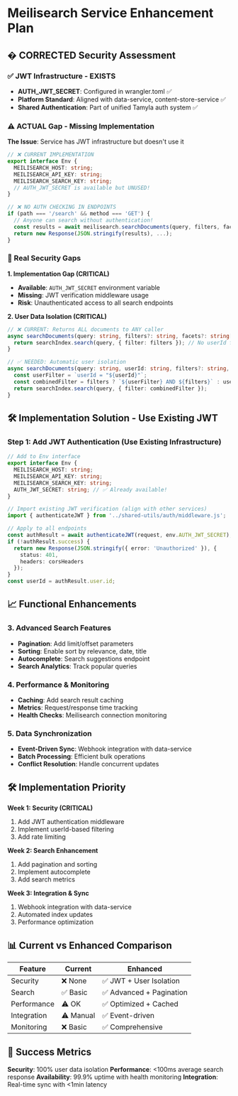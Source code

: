 # Meilisearch Service Enhancement Plan

## � **CORRECTED Security Assessment**

### **✅ JWT Infrastructure - EXISTS**
- **AUTH_JWT_SECRET**: Configured in wrangler.toml ✅
- **Platform Standard**: Aligned with data-service, content-store-service ✅
- **Shared Authentication**: Part of unified Tamyla auth system ✅

### **⚠️ ACTUAL Gap - Missing Implementation**
**The Issue**: Service has JWT infrastructure but doesn't use it

```typescript
// ❌ CURRENT IMPLEMENTATION
export interface Env {
  MEILISEARCH_HOST: string;
  MEILISEARCH_API_KEY: string;
  MEILISEARCH_SEARCH_KEY: string;
  // AUTH_JWT_SECRET is available but UNUSED!
}

// ❌ NO AUTH CHECKING IN ENDPOINTS
if (path === '/search' && method === 'GET') {
  // Anyone can search without authentication!
  const results = await meilisearch.searchDocuments(query, filters, facets);
  return new Response(JSON.stringify(results), ...);
}
```

### **🚨 Real Security Gaps**

**1. Implementation Gap (CRITICAL)**
- **Available**: `AUTH_JWT_SECRET` environment variable
- **Missing**: JWT verification middleware usage
- **Risk**: Unauthenticated access to all search endpoints

**2. User Data Isolation (CRITICAL)**
```typescript
// ❌ CURRENT: Returns ALL documents to ANY caller
async searchDocuments(query: string, filters?: string, facets?: string[]) {
  return searchIndex.search(query, { filter: filters }); // No userId filtering!
}

// ✅ NEEDED: Automatic user isolation
async searchDocuments(query: string, userId: string, filters?: string, facets?: string[]) {
  const userFilter = `userId = "${userId}"`;
  const combinedFilter = filters ? `${userFilter} AND ${filters}` : userFilter;
  return searchIndex.search(query, { filter: combinedFilter });
}
```

## 🛠️ **Implementation Solution - Use Existing JWT**

### **Step 1: Add JWT Authentication (Use Existing Infrastructure)**
```typescript
// Add to Env interface
export interface Env {
  MEILISEARCH_HOST: string;
  MEILISEARCH_API_KEY: string;
  MEILISEARCH_SEARCH_KEY: string;
  AUTH_JWT_SECRET: string; // ✅ Already available!
}

// Import existing JWT verification (align with other services)
import { authenticateJWT } from '../shared-utils/auth/middleware.js';

// Apply to all endpoints
const authResult = await authenticateJWT(request, env.AUTH_JWT_SECRET);
if (!authResult.success) {
  return new Response(JSON.stringify({ error: 'Unauthorized' }), {
    status: 401,
    headers: corsHeaders
  });
}
const userId = authResult.user.id;
```

## 📈 Functional Enhancements

### 3. Advanced Search Features
- **Pagination**: Add limit/offset parameters
- **Sorting**: Enable sort by relevance, date, title
- **Autocomplete**: Search suggestions endpoint
- **Search Analytics**: Track popular queries

### 4. Performance & Monitoring
- **Caching**: Add search result caching
- **Metrics**: Request/response time tracking
- **Health Checks**: Meilisearch connection monitoring

### 5. Data Synchronization
- **Event-Driven Sync**: Webhook integration with data-service
- **Batch Processing**: Efficient bulk operations
- **Conflict Resolution**: Handle concurrent updates

## 🛠️ Implementation Priority

**Week 1: Security (CRITICAL)**
1. Add JWT authentication middleware
2. Implement userId-based filtering
3. Add rate limiting

**Week 2: Search Enhancement**
1. Add pagination and sorting
2. Implement autocomplete
3. Add search metrics

**Week 3: Integration & Sync**
1. Webhook integration with data-service
2. Automated index updates
3. Performance optimization

## 📊 Current vs Enhanced Comparison

| Feature | Current | Enhanced |
|---------|---------|----------|
| Security | ❌ None | ✅ JWT + User Isolation |
| Search | ✅ Basic | ✅ Advanced + Pagination |
| Performance | ⚠️ OK | ✅ Optimized + Cached |
| Integration | ⚠️ Manual | ✅ Event-driven |
| Monitoring | ❌ Basic | ✅ Comprehensive |

## 🎯 Success Metrics

**Security**: 100% user data isolation
**Performance**: <100ms average search response
**Availability**: 99.9% uptime with health monitoring
**Integration**: Real-time sync with <1min latency
